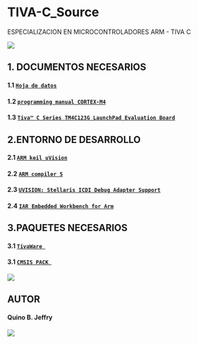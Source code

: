# TIVA-C_Source
 ESPECIALIZACION EN MICROCONTROLADORES ARM - TIVA C

<img src="https://user-images.githubusercontent.com/47931397/128592547-d0ed1240-b36a-4172-88e8-b57462ea27a9.png">

## 1. DOCUMENTOS NECESARIOS
#### 1.1  [`Hoja de datos`](https://www.ti.com/lit/ds/symlink/tm4c123gh6pm.pdf?ts=1628247353745&ref_url=https%253A%252F%252Fwww.ti.com%252Fproduct%252FTM4C123GH6PM4)
#### 1.2  [`programming manual CORTEX-M4`](https://developer.arm.com/documentation/ddi0439/b/CHDDIGAC)
#### 1.3 [`Tiva™ C Series TM4C123G LaunchPad Evaluation Board`](https://www.ti.com/lit/ug/spmu296/spmu296.pdf?ts=1628321756023&ref_url=https%253A%252F%252Fwww.google.com%252F)

## 2.ENTORNO DE DESARROLLO
#### 2.1  [`ARM keil uVision`](https://www.keil.com/demo/eval/arm.htm)
#### 2.2  [`ARM compiler 5`](https://developer.arm.com/tools-and-software/embedded/arm-compiler/arm-compiler-5/downloads)
#### 2.3  [`UVISION: Stellaris ICDI Debug Adapter Support`](https://developer.arm.com/documentation/ka002280/latest)
  
#### 2.4 [`IAR Embedded Workbench for Arm`](https://www.iar.com/products/architectures/arm/iar-embedded-workbench-for-arm/#containerblock_1024)

## 3.PAQUETES NECESARIOS
#### 3.1 [`TivaWare `](https://www.ti.com/tool/SW-TM4C)
#### 3.1 [`CMSIS PACK `](https://www.keil.com/dd2/pack/#!#eula-container)
<img src="https://user-images.githubusercontent.com/47931397/128605614-25188edd-9386-4f27-aa9f-7f1361230dfa.png">

 <h2>AUTOR</h2>
 <h4> Quino B. Jeffry</h4>
 <img src="https://user-images.githubusercontent.com/47931397/128605667-c6cb20c2-f14e-474d-a09c-0223ee430daa.png">

